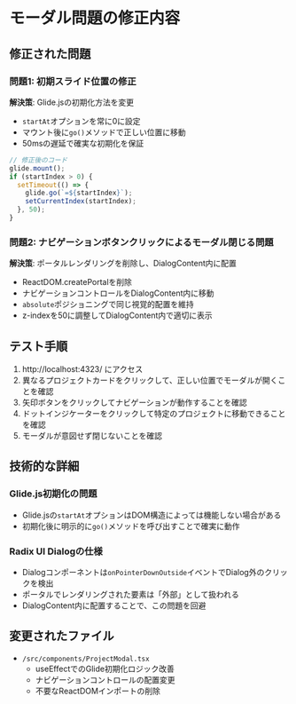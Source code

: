 # モーダル問題の修正内容

## 修正された問題

### 問題1: 初期スライド位置の修正
**解決策**: Glide.jsの初期化方法を変更
- `startAt`オプションを常に0に設定
- マウント後に`go()`メソッドで正しい位置に移動
- 50msの遅延で確実な初期化を保証

```javascript
// 修正後のコード
glide.mount();
if (startIndex > 0) {
  setTimeout(() => {
    glide.go(`=${startIndex}`);
    setCurrentIndex(startIndex);
  }, 50);
}
```

### 問題2: ナビゲーションボタンクリックによるモーダル閉じる問題
**解決策**: ポータルレンダリングを削除し、DialogContent内に配置
- ReactDOM.createPortalを削除
- ナビゲーションコントロールをDialogContent内に移動
- `absolute`ポジショニングで同じ視覚的配置を維持
- z-indexを50に調整してDialogContent内で適切に表示

## テスト手順

1. http://localhost:4323/ にアクセス
2. 異なるプロジェクトカードをクリックして、正しい位置でモーダルが開くことを確認
3. 矢印ボタンをクリックしてナビゲーションが動作することを確認
4. ドットインジケーターをクリックして特定のプロジェクトに移動できることを確認
5. モーダルが意図せず閉じないことを確認

## 技術的な詳細

### Glide.js初期化の問題
- Glide.jsの`startAt`オプションはDOM構造によっては機能しない場合がある
- 初期化後に明示的に`go()`メソッドを呼び出すことで確実に動作

### Radix UI Dialogの仕様
- Dialogコンポーネントは`onPointerDownOutside`イベントでDialog外のクリックを検出
- ポータルでレンダリングされた要素は「外部」として扱われる
- DialogContent内に配置することで、この問題を回避

## 変更されたファイル
- `/src/components/ProjectModal.tsx`
  - useEffectでのGlide初期化ロジック改善
  - ナビゲーションコントロールの配置変更
  - 不要なReactDOMインポートの削除